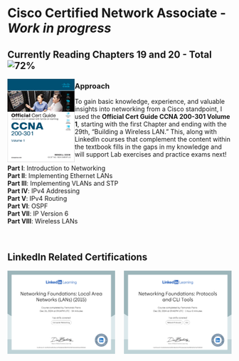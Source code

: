 # Cisco Certified Network Associate - *Work in progress*
## Currently Reading Chapters 19 and 20 - Total ![72%](https://progress-bar.xyz/72/?style=flat)

<div class=row>
<img src = "https://github.com/Fernando144ft/My-Work-Repo/blob/a45ca15c2ba7a8cbf0ecdc9a5f2241eb6ef794f5/Cisco%20Certified%20Network%20Associate%20(CCNA)/Images/CCNA%20200-301%20Official%20Cert%20Guide%20Volume%201.png" style = "width:30%; height:auto;" align="left" />
</div>

### Approach
To gain basic knowledge, experience, and valuable insights into networking from a Cisco standpoint, I used the **Official Cert Guide CCNA 200-301 Volume 1**, starting with the first Chapter and ending with the 29th, “Building a Wireless LAN.” This, along with LinkedIn courses that complement the content within the textbook fills in the gaps in my knowledge and will support Lab exercises and practice exams next!

   **Part l**: Introduction to Networking  
   **Part II**: Implementing Ethernet LANs  
   **Part Ill**: Implementing VLANs and STP  
   **Part IV**: IPv4 Addressing  
   **Part V**: IPv4 Routing  
   **Part VI**: OSPF  
   **Part VII**: IP Version 6  
   **Part VIII**: Wireless LANs  
   
<br clear="left" />

## LinkedIn Related Certifications
<div class=row>
    <img src = "https://github.com/Fernando144ft/My-Work-Repo/blob/9c44064940c3e5bf4e503ec5b960515a2416ef12/Cisco%20Certified%20Network%20Associate%20(CCNA)/Images/CertificateOfCompletion_Networking%20Foundations%20Local%20Area%20Networks%20LANs%202015_1.png" style = "width:48%; height:auto;" align="left" />
    <img src  = "https://github.com/Fernando144ft/My-Work-Repo/blob/7b28ec0d141abd8a5a5fea934985a891ecac886e/Cisco%20Certified%20Network%20Associate%20(CCNA)/Images/CertificateOfCompletion_Networking%20Foundations%20Protocols%20and%20CLI%20Tools_1.png" style = "width:48%; height:auto;" align="right" />
</div>
